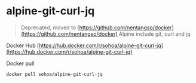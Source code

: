 # alpine-git-curl-jq
> Deprecated, moved to [https://github.com/nentangso/docker](https://github.com/nentangso/docker)
Alpine include git, curl and jq

Docker Hub [https://hub.docker.com/r/sohoa/alpine-git-curl-jq](https://hub.docker.com/r/sohoa/alpine-git-curl-jq)

Docker pull

```sh
docker pull sohoa/alpine-git-curl-jq
```
